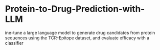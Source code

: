# Protein-to-Drug-Prediction-with-LLM
ine-tune a large language model to generate drug candidates from protein sequences using the TCR-Epitope dataset, and evaluate efficacy with a classifier

